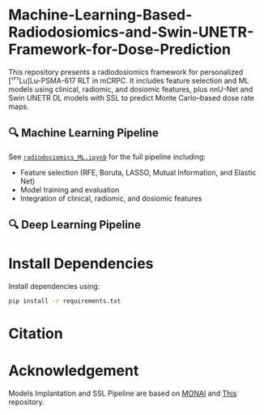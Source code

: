 # Machine-Learning-Based-Radiodosiomics-and-Swin-UNETR-Framework-for-Dose-Prediction
This repository presents a radiodosiomics framework for personalized [¹⁷⁷Lu]Lu-PSMA-617 RLT in mCRPC. 
It includes feature selection and ML models using clinical, radiomic, and dosiomic features, plus nnU-Net and Swin UNETR DL models with SSL to predict Monte Carlo–based dose rate maps.

## 🔍 Machine Learning Pipeline
See [`radiodosiomics_ML.ipynb`](./radiodosiomics_ML.ipynb) for the full pipeline including:
- Feature selection (RFE, Boruta, LASSO, Mutual Information, and Elastic Net)
- Model training and evaluation
- Integration of clinical, radiomic, and dosiomic features


## 🔍 Deep Learning Pipeline




# Install Dependencies
Install dependencies using:
```bash
pip install -r requirements.txt
```
# Citation


# Acknowledgement
Models Implantation and SSL Pipeline are based on [MONAI](https://github.com/Project-MONAI/MONAI) and [This](https://github.com/Project-MONAI/research-contributions/tree/main/SwinUNETR) repository.
